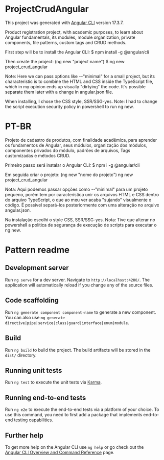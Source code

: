 # ProjectCrudAngular
This project was generated with [Angular CLI](https://github.com/angular/angular-cli) version 17.3.7.

Product registration project, with academic purposes, to learn about Angular fundamentals, its modules, module organization, private components, file patterns, custom tags and CRUD methods.

First step will be to install the Angular CLI: 
$ npm install -g @angular/cli

Then create the project: (ng new "project name") 
$ ng new project_crud_angular

Note: Here we can pass options like --"minimal" for a small project, but its characteristic is to combine the HTML and CSS inside the TypeScript file, which in my opinion ends up visually "dirtying" the code. It´s possible separate them later with a change in angular.json file.

When installing, I chose the CSS style, SSR/SSG-yes.
Note: I had to change the script execution security policy in powershell to run ng new.

# PT-BR
Projeto de cadastro de produtos, com finalidade acadêmica, para aprender os fundamentos de Angular, seus módulos, organização dos módulos, componentes privados do módulo, padrões de arquivos, Tags customizadas e métodos CRUD.

Primeiro passo será instalar o Angular CLI:
$ npm i -g @angular/cli

Em seguida criar o projeto: (ng new "nome do projeto")
ng new project_crud_angular

Nota: Aqui podemos passar opções como --"minimal" para um projeto pequeno, porém tem por característica unir os arquivos HTML e CSS dentro do arquivo TypeScript, o que ao meu ver acaba "sujando" visualmente o código. É possível separá-los posteriormente com uma alteração no arquivo angular.json.

Na instalação escolhi o style CSS, SSR/SSG-yes.
Nota: Tive que alterar no powershell a política de segurança de execução de scripts para executar o ng new.


# Pattern readme
## Development server

Run `ng serve` for a dev server. Navigate to `http://localhost:4200/`. The application will automatically reload if you change any of the source files.

## Code scaffolding

Run `ng generate component component-name` to generate a new component. You can also use `ng generate directive|pipe|service|class|guard|interface|enum|module`.

## Build

Run `ng build` to build the project. The build artifacts will be stored in the `dist/` directory.

## Running unit tests

Run `ng test` to execute the unit tests via [Karma](https://karma-runner.github.io).

## Running end-to-end tests

Run `ng e2e` to execute the end-to-end tests via a platform of your choice. To use this command, you need to first add a package that implements end-to-end testing capabilities.

## Further help

To get more help on the Angular CLI use `ng help` or go check out the [Angular CLI Overview and Command Reference](https://angular.io/cli) page.

